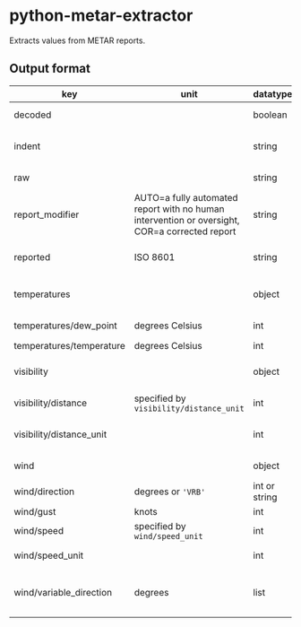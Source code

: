 # python-metar-extractor
Extracts values from METAR reports.

## Output format
| **key** | **unit** | **datatype** | **description**
|-|-|-|-|
| decoded | | boolean | decoding status
| indent | | string | weather station identifier
| raw | | string | input METAR
| report_modifier | AUTO=a fully automated report with no human intervention or oversight, COR=a corrected report | string |
| reported | ISO 8601 | string | date and time of report
| temperatures | | object | contains temperature data
| temperatures/dew_point | degrees Celsius | int | dew point temperature
| temperatures/temperature | degrees Celsius | int | temperature
| visibility | | object | contains visibility data
| visibility/distance | specified by `visibility/distance_unit` | int | visibility distance
| visibility/distance_unit |  | int | unit of visibility distance
| wind | | object | contains wind data
| wind/direction | degrees or `'VRB'` | int or string | wind direction
| wind/gust | knots | int | gust speed
| wind/speed | specified by `wind/speed_unit` | int | wind speed
| wind/speed_unit |  | int | unit of wind speed
| wind/variable_direction | degrees | list | contains variable wind directions
